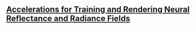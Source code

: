 ## [Accelerations for Training and Rendering Neural Reflectance and Radiance Fields](https://github.com/wi1k1n/nrf-accelerations)
